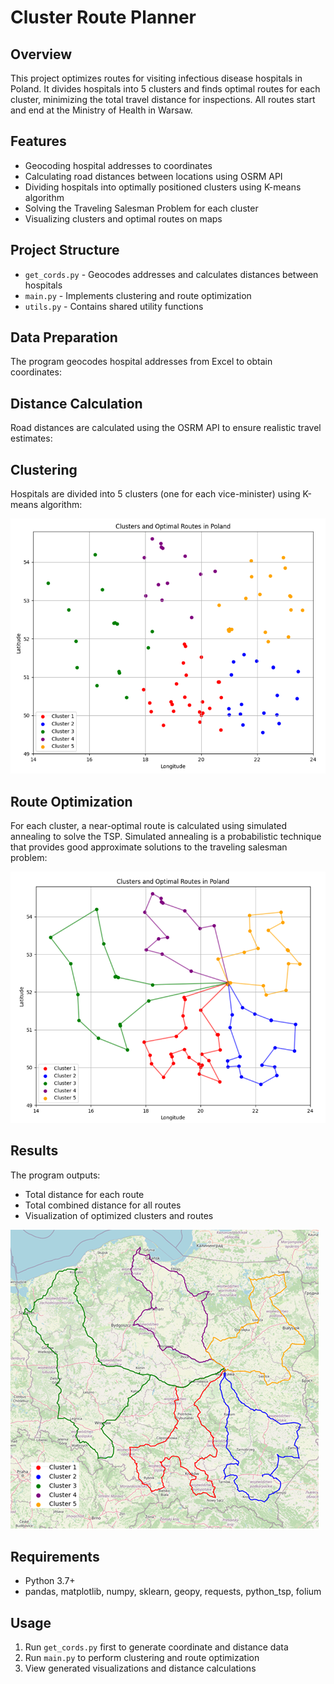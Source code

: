 # Cluster Route Planner

## Overview
This project optimizes routes for visiting infectious disease hospitals in Poland. It divides hospitals into 5 clusters and finds optimal routes for each cluster, minimizing the total travel distance for inspections. All routes start and end at the Ministry of Health in Warsaw.

## Features
- Geocoding hospital addresses to coordinates
- Calculating road distances between locations using OSRM API
- Dividing hospitals into optimally positioned clusters using K-means algorithm
- Solving the Traveling Salesman Problem for each cluster
- Visualizing clusters and optimal routes on maps

## Project Structure
- `get_cords.py` - Geocodes addresses and calculates distances between hospitals
- `main.py` - Implements clustering and route optimization
- `utils.py` - Contains shared utility functions

## Data Preparation
The program geocodes hospital addresses from Excel to obtain coordinates:

## Distance Calculation
Road distances are calculated using the OSRM API to ensure realistic travel estimates:

## Clustering
Hospitals are divided into 5 clusters (one for each vice-minister) using K-means algorithm:

![Clusters Visualization](images/clusters.png)
<!-- Insert clusters visualization here -->

## Route Optimization
For each cluster, a near-optimal route is calculated using simulated annealing to solve the TSP. Simulated annealing is a probabilistic technique that provides good approximate solutions to the traveling salesman problem:

![Optimal Routes](images/routes.png)
<!-- Insert optimal routes visualization here -->

## Results
The program outputs:
- Total distance for each route
- Total combined distance for all routes
- Visualization of optimized clusters and routes

![Final Solution](images/final_solution.png)
<!-- Insert final solution visualization here -->

## Requirements
- Python 3.7+
- pandas, matplotlib, numpy, sklearn, geopy, requests, python_tsp, folium

## Usage
1. Run `get_cords.py` first to generate coordinate and distance data
2. Run `main.py` to perform clustering and route optimization
3. View generated visualizations and distance calculations